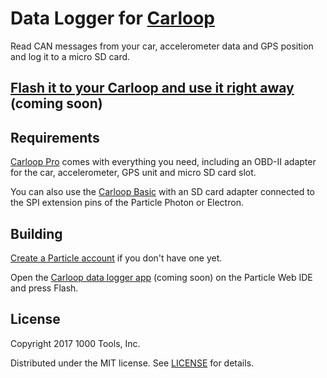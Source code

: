 # Data Logger for [Carloop](https://carloop.io)

Read CAN messages from your car, accelerometer data and GPS position and log it to a micro SD card.

## [Flash it to your Carloop and use it right away](#) (coming soon)

## Requirements

[Carloop Pro](https://store.carloop.io/products/carloop-pro) comes with everything you need, including an OBD-II adapter for the car, accelerometer, GPS unit and micro SD card slot.

You can also use the [Carloop Basic](https://store.carloop.io/products/carloop-basic) with an SD card adapter connected to the SPI extension pins of the Particle Photon or Electron.

## Building

[Create a Particle account](https://login.particle.io/signup) if you don't have one yet.

Open the [Carloop data logger app](#) (coming soon) on the Particle Web IDE and press Flash.

## License

Copyright 2017 1000 Tools, Inc.

Distributed under the MIT license. See [LICENSE](/LICENSE) for details.
